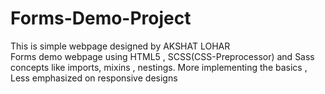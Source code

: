# Forms-Demo-Project
This is simple webpage designed by AKSHAT LOHAR  
Forms demo webpage using HTML5 , SCSS(CSS-Preprocessor) and Sass concepts like imports, mixins , nestings.
More implementing the basics , Less emphasized on responsive designs


